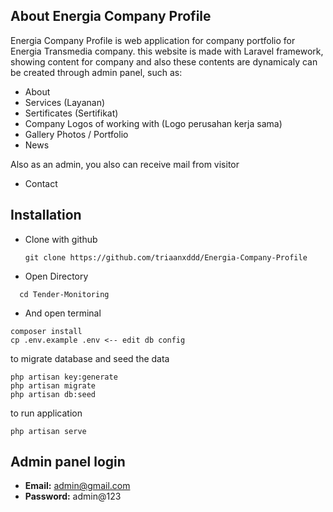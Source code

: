 ## About Energia Company Profile
Energia Company Profile is web application for company portfolio for Energia Transmedia company. this website is made with Laravel framework, showing content for company and also these contents are dynamicaly can be created through admin panel, such as:
- About
- Services (Layanan)
- Sertificates (Sertifikat)
- Company Logos of working with (Logo perusahan kerja sama)
- Gallery Photos / Portfolio
- News

Also as an admin, you also can receive mail from visitor
- Contact

## Installation
- Clone with github
  ```
  git clone https://github.com/triaanxddd/Energia-Company-Profile
  ```
- Open Directory
```
  cd Tender-Monitoring
  ```
- And open terminal
```
composer install
cp .env.example .env <-- edit db config
```

to migrate database and seed the data
```
php artisan key:generate
php artisan migrate
php artisan db:seed
```

to run application
```
php artisan serve
```

## Admin panel login
- **Email:** admin@gmail.com
- **Password:** admin@123

